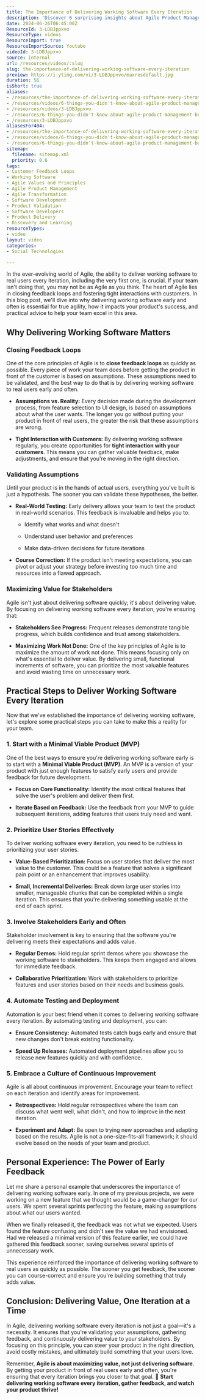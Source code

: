 ```yaml
---
title: The Importance of Delivering Working Software Every Iteration
description: 'Discover 6 surprising insights about Agile Product Management that can transform your approach! Watch now for essential tips. #agile #productmanagement'
date: 2024-06-26T06:45:00Z
ResourceId: 3-LDBJppxvo
ResourceType: videos
ResourceImport: true
ResourceImportSource: Youtube
videoId: 3-LDBJppxvo
source: internal
url: /resources/videos/:slug
slug: the-importance-of-delivering-working-software-every-iteration
preview: https://i.ytimg.com/vi/3-LDBJppxvo/maxresdefault.jpg
duration: 56
isShort: true
aliases:
- /resources/the-importance-of-delivering-working-software-every-iteration
- /resources/videos/6-things-you-didn't-know-about-agile-product-management-but-really-should-part-1
- /resources/videos/3-LDBJppxvo
- /resources/6-things-you-didn't-know-about-agile-product-management-but-really-should-part-1
- /resources/3-LDBJppxvo
aliasesFor404:
- /resources/the-importance-of-delivering-working-software-every-iteration
- /resources/videos/6-things-you-didn't-know-about-agile-product-management-but-really-should-part-1
- /resources/6-things-you-didn't-know-about-agile-product-management-but-really-should-part-1
sitemap:
  filename: sitemap.xml
  priority: 0.6
tags:
- Customer Feedback Loops
- Working Software
- Agile Values and Principles
- Agile Product Management
- Agile Transformation
- Software Development
- Product Validation
- Software Developers
- Product Delivery
- Discovery and Learning
resourceTypes:
- video
layout: video
categories:
- Social Technologies

---
```

In the ever-evolving world of Agile, the ability to deliver working software to real users every iteration, including the very first one, is crucial. If your team isn't doing that, you may not be as Agile as you think. The heart of Agile lies in closing feedback loops and fostering tight interactions with customers. In this blog post, we'll dive into why delivering working software early and often is essential for true agility, how it impacts your product's success, and practical advice to help your team excel in this area.

## **Why Delivering Working Software Matters**

### **Closing Feedback Loops**

One of the core principles of Agile is to **close feedback loops** as quickly as possible. Every piece of work your team does before getting the product in front of the customer is based on assumptions. These assumptions need to be validated, and the best way to do that is by delivering working software to real users early and often.

- **Assumptions vs. Reality:** Every decision made during the development process, from feature selection to UI design, is based on assumptions about what the user wants. The longer you go without putting your product in front of real users, the greater the risk that these assumptions are wrong.

- **Tight Interaction with Customers:** By delivering working software regularly, you create opportunities for **tight interaction with your customers**. This means you can gather valuable feedback, make adjustments, and ensure that you're moving in the right direction.

### **Validating Assumptions**

Until your product is in the hands of actual users, everything you've built is just a hypothesis. The sooner you can validate these hypotheses, the better.

- **Real-World Testing:** Early delivery allows your team to test the product in real-world scenarios. This feedback is invaluable and helps you to:
    - Identify what works and what doesn't
    
    - Understand user behavior and preferences
    
    - Make data-driven decisions for future iterations

- **Course Correction:** If the product isn't meeting expectations, you can pivot or adjust your strategy before investing too much time and resources into a flawed approach.

### **Maximizing Value for Stakeholders**

Agile isn't just about delivering software quickly; it's about delivering value. By focusing on delivering working software every iteration, you're ensuring that:

- **Stakeholders See Progress:** Frequent releases demonstrate tangible progress, which builds confidence and trust among stakeholders.

- **Maximizing Work Not Done:** One of the key principles of Agile is to maximize the amount of work not done. This means focusing only on what's essential to deliver value. By delivering small, functional increments of software, you can prioritize the most valuable features and avoid wasting time on unnecessary work.

## **Practical Steps to Deliver Working Software Every Iteration**

Now that we've established the importance of delivering working software, let's explore some practical steps you can take to make this a reality for your team.

### **1\. Start with a Minimal Viable Product (MVP)**

One of the best ways to ensure you're delivering working software early is to start with a **Minimal Viable Product (MVP)**. An MVP is a version of your product with just enough features to satisfy early users and provide feedback for future development.

- **Focus on Core Functionality:** Identify the most critical features that solve the user's problem and deliver them first.

- **Iterate Based on Feedback:** Use the feedback from your MVP to guide subsequent iterations, adding features that users truly need and want.

### **2\. Prioritize User Stories Effectively**

To deliver working software every iteration, you need to be ruthless in prioritizing your user stories.

- **Value-Based Prioritization:** Focus on user stories that deliver the most value to the customer. This could be a feature that solves a significant pain point or an enhancement that improves usability.

- **Small, Incremental Deliveries:** Break down large user stories into smaller, manageable chunks that can be completed within a single iteration. This ensures that you're delivering something usable at the end of each sprint.

### **3\. Involve Stakeholders Early and Often**

Stakeholder involvement is key to ensuring that the software you're delivering meets their expectations and adds value.

- **Regular Demos:** Hold regular sprint demos where you showcase the working software to stakeholders. This keeps them engaged and allows for immediate feedback.

- **Collaborative Prioritization:** Work with stakeholders to prioritize features and user stories based on their needs and business goals.

### **4\. Automate Testing and Deployment**

Automation is your best friend when it comes to delivering working software every iteration. By automating testing and deployment, you can:

- **Ensure Consistency:** Automated tests catch bugs early and ensure that new changes don't break existing functionality.

- **Speed Up Releases:** Automated deployment pipelines allow you to release new features quickly and with confidence.

### **5\. Embrace a Culture of Continuous Improvement**

Agile is all about continuous improvement. Encourage your team to reflect on each iteration and identify areas for improvement.

- **Retrospectives:** Hold regular retrospectives where the team can discuss what went well, what didn't, and how to improve in the next iteration.

- **Experiment and Adapt:** Be open to trying new approaches and adapting based on the results. Agile is not a one-size-fits-all framework; it should evolve based on the needs of your team and product.

## **Personal Experience: The Power of Early Feedback**

Let me share a personal example that underscores the importance of delivering working software early. In one of my previous projects, we were working on a new feature that we thought would be a game-changer for our users. We spent several sprints perfecting the feature, making assumptions about what our users wanted.

When we finally released it, the feedback was not what we expected. Users found the feature confusing and didn't see the value we had envisioned. Had we released a minimal version of this feature earlier, we could have gathered this feedback sooner, saving ourselves several sprints of unnecessary work.

This experience reinforced the importance of delivering working software to real users as quickly as possible. The sooner you get feedback, the sooner you can course-correct and ensure you're building something that truly adds value.

## **Conclusion: Delivering Value, One Iteration at a Time**

In Agile, delivering working software every iteration is not just a goal—it's a necessity. It ensures that you're validating your assumptions, gathering feedback, and continuously delivering value to your stakeholders. By focusing on this principle, you can steer your product in the right direction, avoid costly mistakes, and ultimately build something that your users love.

Remember, **Agile is about maximizing value, not just delivering software**. By getting your product in front of real users early and often, you're ensuring that every iteration brings you closer to that goal. 🚀 **Start delivering working software every iteration, gather feedback, and watch your product thrive!**
